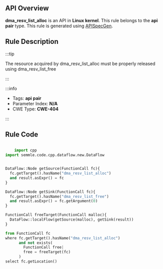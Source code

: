 ---
---


## API Overview
**dma_resv_list_alloc** is an API in **Linux kernel**. This rule belongs to the **api pair** type. This rule is generated using [APISpecGen](../../tools/APISpecGen).
## Rule Description

:::tip

The resource acquired by dma_resv_list_alloc must be properly released using dma_resv_list_free

:::

:::info

- Tags: **api pair**
- Parameter Index: **N/A**
- CWE Type: **CWE-404**

:::

## Rule Code
```python

    import cpp
import semmle.code.cpp.dataflow.new.DataFlow


DataFlow::Node getSource(FunctionCall fc){
  fc.getTarget().hasName("dma_resv_list_alloc")
  and result.asExpr() = fc
}

DataFlow::Node getSink(FunctionCall fc){
  fc.getTarget().hasName("dma_resv_list_free")
  and result.asExpr() = fc.getArgument(0)
}

FunctionCall freeTarget(FunctionCall malloc){
  DataFlow::localFlow(getSource(malloc), getSink(result))
}

from FunctionCall fc
where fc.getTarget().hasName("dma_resv_list_alloc")
      and not exists(
        FunctionCall free| 
        free = freeTarget(fc)
      )
select fc.getLocation()

    
```